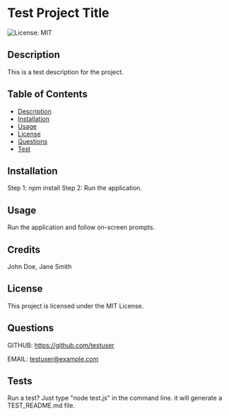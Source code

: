 
# Test Project Title

![License: MIT](https://img.shields.io/badge/License-MIT-yellow.svg)

## Description
This is a test description for the project.


## Table of Contents
- [Description](#description)
- [Installation](#installation)
- [Usage](#usage)
- [License](#license)
- [Questions](#questions)
- [Test](#test)


## Installation
Step 1: npm install
Step 2: Run the application.

## Usage
Run the application and follow on-screen prompts.

## Credits
John Doe, Jane Smith

## License
This project is licensed under the MIT License.

## Questions
GITHUB: https://github.com/testuser

EMAIL: [testuser@example.com](mailto:testuser@example.com)

## Tests
Run a test? Just type "node test.js" in the command line.
it will generate a TEST_README.md file.
